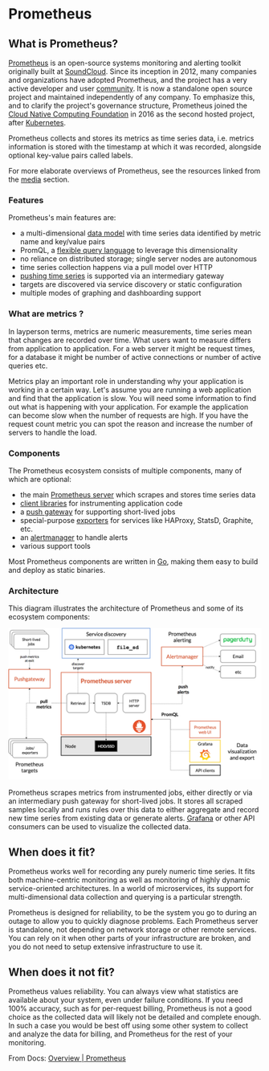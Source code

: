 # Prometheus

## What is Prometheus?[](https://prometheus.io/docs/introduction/overview/#what-is-prometheus)

[Prometheus](https://github.com/prometheus) is an open-source systems monitoring and alerting toolkit originally built at [SoundCloud](https://soundcloud.com/). Since its inception in 2012, many companies and organizations have adopted Prometheus, and the project has a very active developer and user [community](https://prometheus.io/community). It is now a standalone open source project and maintained independently of any company. To emphasize this, and to clarify the project's governance structure, Prometheus joined the [Cloud Native Computing Foundation](https://cncf.io/) in 2016 as the second hosted project, after [Kubernetes](https://kubernetes.io/).

Prometheus collects and stores its metrics as time series data, i.e. metrics information is stored with the timestamp at which it was recorded, alongside optional key-value pairs called labels.

For more elaborate overviews of Prometheus, see the resources linked from the [media](https://prometheus.io/docs/introduction/media/) section.

### Features[](https://prometheus.io/docs/introduction/overview/#features)

Prometheus's main features are:

-   a multi-dimensional [data model](https://prometheus.io/docs/concepts/data_model/) with time series data identified by metric name and key/value pairs
-   PromQL, a [flexible query language](https://prometheus.io/docs/prometheus/latest/querying/basics/) to leverage this dimensionality
-   no reliance on distributed storage; single server nodes are autonomous
-   time series collection happens via a pull model over HTTP
-   [pushing time series](https://prometheus.io/docs/instrumenting/pushing/) is supported via an intermediary gateway
-   targets are discovered via service discovery or static configuration
-   multiple modes of graphing and dashboarding support

### What are metrics ?[](https://prometheus.io/docs/introduction/overview/#what-are-metrics)

In layperson terms, metrics are numeric measurements, time series mean that changes are recorded over time. What users want to measure differs from application to application. For a web server it might be request times, for a database it might be number of active connections or number of active queries etc.

Metrics play an important role in understanding why your application is working in a certain way. Let's assume you are running a web application and find that the application is slow. You will need some information to find out what is happening with your application. For example the application can become slow when the number of requests are high. If you have the request count metric you can spot the reason and increase the number of servers to handle the load.

### Components[](https://prometheus.io/docs/introduction/overview/#components)

The Prometheus ecosystem consists of multiple components, many of which are optional:

-   the main [Prometheus server](https://github.com/prometheus/prometheus) which scrapes and stores time series data
-   [client libraries](https://prometheus.io/docs/instrumenting/clientlibs/) for instrumenting application code
-   a [push gateway](https://github.com/prometheus/pushgateway) for supporting short-lived jobs
-   special-purpose [exporters](https://prometheus.io/docs/instrumenting/exporters/) for services like HAProxy, StatsD, Graphite, etc.
-   an [alertmanager](https://github.com/prometheus/alertmanager) to handle alerts
-   various support tools

Most Prometheus components are written in [Go](https://golang.org/), making them easy to build and deploy as static binaries.

### Architecture[](https://prometheus.io/docs/introduction/overview/#architecture)

This diagram illustrates the architecture of Prometheus and some of its ecosystem components:

![Prometheus architecture](media/Prometheus_architecture.png)

Prometheus scrapes metrics from instrumented jobs, either directly or via an intermediary push gateway for short-lived jobs. It stores all scraped samples locally and runs rules over this data to either aggregate and record new time series from existing data or generate alerts. [Grafana](https://grafana.com/) or other API consumers can be used to visualize the collected data.

## When does it fit?[](https://prometheus.io/docs/introduction/overview/#when-does-it-fit)

Prometheus works well for recording any purely numeric time series. It fits both machine-centric monitoring as well as monitoring of highly dynamic service-oriented architectures. In a world of microservices, its support for multi-dimensional data collection and querying is a particular strength.

Prometheus is designed for reliability, to be the system you go to during an outage to allow you to quickly diagnose problems. Each Prometheus server is standalone, not depending on network storage or other remote services. You can rely on it when other parts of your infrastructure are broken, and you do not need to setup extensive infrastructure to use it.

## When does it not fit?[](https://prometheus.io/docs/introduction/overview/#when-does-it-not-fit)

Prometheus values reliability. You can always view what statistics are available about your system, even under failure conditions. If you need 100% accuracy, such as for per-request billing, Prometheus is not a good choice as the collected data will likely not be detailed and complete enough. In such a case you would be best off using some other system to collect and analyze the data for billing, and Prometheus for the rest of your monitoring.

From Docs: [Overview | Prometheus](https://prometheus.io/docs/introduction/overview/)
